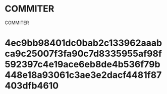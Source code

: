 # COMMITER
COMMITER






# 4ec9bb98401dc0bab2c133962aaabca9c25007f3fa90c7d8335955af98f592397c4e19ace6eb8de4b536f79b448e18a93061c3ae3e2dacf4481f87403dfb4610
